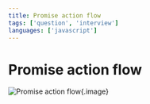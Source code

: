 ```yaml
---
title: Promise action flow
tags: ['question', 'interview']
languages: ['javascript']
---
```

# Promise action flow

![Promise action flow](./images/promise-action-flow.png){.image}
